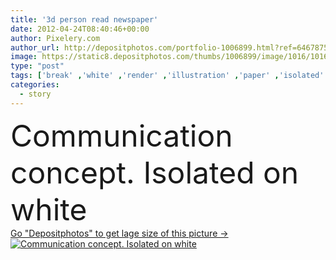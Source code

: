 ```yaml
---
title: '3d person read newspaper'
date: 2012-04-24T08:40:46+00:00
author: Pixelery.com
author_url: http://depositphotos.com/portfolio-1006899.html?ref=64678756
image: https://static8.depositphotos.com/thumbs/1006899/image/1016/10160146/api_thumb_450.jpg?forcejpeg=true
type: "post"
tags: ['break' ,'white' ,'render' ,'illustration' ,'paper' ,'isolated' ,'event' ,'person' ,'sign' ,'people' ,'man' ,'character' ,'symbol' ,'concept' ,'idea' ,'icon' ,'relax' ,'newspaper' ,'news' ,'message' ,'text' ,'woman' ,'communication' ,'global' ,'manager' ,'document' ,'Wisdom' ,'read' ,'education' ,'world' ,'finance' ,'page' ,'recreation' ,'front' ,'clever' ,'national' ,'urgent' ,'daily' ,'write' ,'story' ,'international' ,'politics' ,'important' ,'pictogram' ,'fact' ,'periodic' ,'headline' ,'article' ]
categories: 
  - story
---
```

<div aling="center">
            <font size="60"> Communication concept. Isolated on white</font>   
</div>
<div>
    <a href='https://depositphotos.com/10160146/stock-photo-3d-person-read-newspaper.html?ref=64678756' target=_blank > Go "Depositphotos" to get lage size of this picture ->
        <img href='https://depositphotos.com/10160146/stock-photo-3d-person-read-newspaper.html?ref=64678756' src='https://static8.depositphotos.com/1006899/1016/i/950/depositphotos_10160146-stock-photo-3d-person-read-newspaper.jpg?forcejpeg=true' alt='Communication concept. Isolated on white' >
    </a>
</div>
